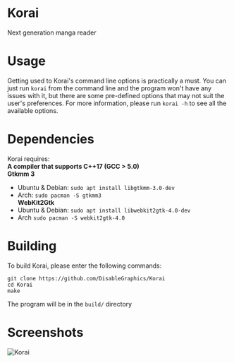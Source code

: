 # Korai
Next generation manga reader

# Usage
Getting used to Korai's command line options is practically a must. You can just run `korai` from the command line and the program won't have any issues with it, but there are some pre-defined options that may not suit the user's preferences. For more information, please run `korai -h` to see all the available options.

# Dependencies
Korai requires: <br>
**A compiler that supports C++17 (GCC > 5.0)**<br>
**Gtkmm 3**
- Ubuntu & Debian: `sudo apt install libgtkmm-3.0-dev`
- Arch: `sudo pacman -S gtkmm3` <br>
**WebKit2Gtk**
- Ubuntu & Debian: `sudo apt install libwebkit2gtk-4.0-dev`
- Arch `sudo pacman -S webkit2gtk-4.0`

# Building
To build Korai, please enter the following commands:
```
git clone https://github.com/DisableGraphics/Korai
cd Korai
make
```
The program will be in the `build/` directory

# Screenshots

![Korai](https://user-images.githubusercontent.com/48135147/163577957-b9fdc19d-827a-40d3-8cfc-e0f36930a505.png)
